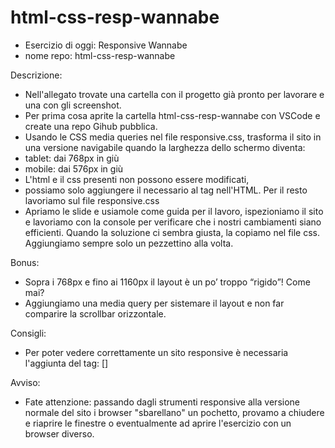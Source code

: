 # html-css-resp-wannabe


- Esercizio di oggi: Responsive Wannabe
- nome repo: html-css-resp-wannabe


Descrizione:
- Nell'allegato trovate una cartella con il progetto già pronto per lavorare e una con gli screenshot.
- Per prima cosa aprite la cartella html-css-resp-wannabe con VSCode e create una repo Gihub pubblica.
- Usando le CSS media queries nel file responsive.css, trasforma il sito  in una versione navigabile quando la larghezza dello schermo diventa:
- tablet: dai 768px in giù
- mobile: dai 576px in giù
- L'html e il css presenti non possono essere modificati,
- possiamo solo aggiungere il necessario al tag <head> nell'HTML. Per il resto lavoriamo sul file responsive.css
- Apriamo le slide e usiamole come guida per il lavoro, ispezioniamo il sito e lavoriamo con la console per verificare che i nostri cambiamenti siano efficienti.
  Quando la soluzione ci sembra giusta, la copiamo nel file css. Aggiungiamo sempre solo un pezzettino alla volta.

Bonus:
- Sopra i 768px e fino ai 1160px il layout è un po’ troppo “rigido”! Come mai? 
- Aggiungiamo una media query per sistemare il layout e non far comparire la scrollbar orizzontale.

Consigli:
- Per poter vedere correttamente un sito responsive è necessaria l'aggiunta del tag: [<meta name="viewport" content="width=device-width, initial-scale=1.0">]

Avviso:
- Fate attenzione: passando dagli strumenti responsive alla versione normale del sito i browser "sbarellano" un pochetto,
  provamo a chiudere e riaprire le finestre o eventualmente ad aprire l'esercizio con un browser diverso.
